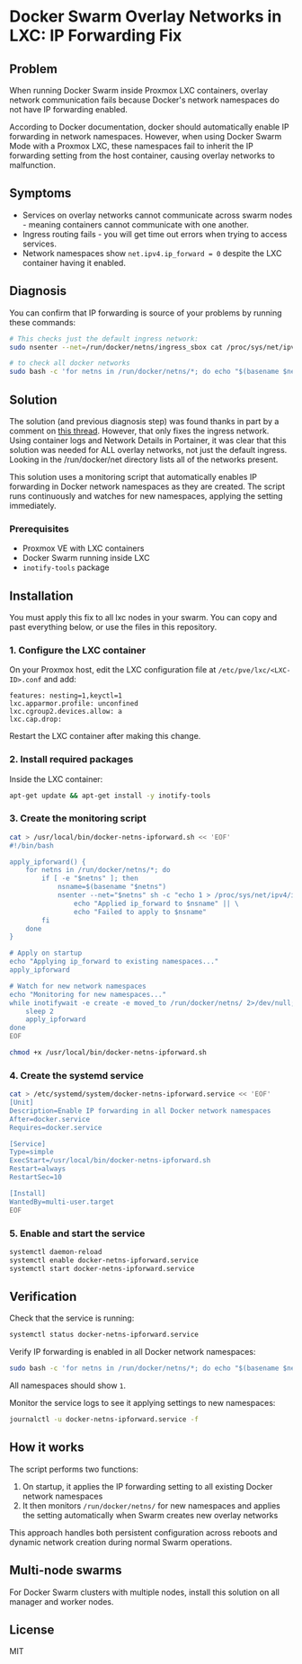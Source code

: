 # Docker Swarm Overlay Networks in LXC: IP Forwarding Fix

## Problem

When running Docker Swarm inside Proxmox LXC containers, overlay network communication fails because Docker's network namespaces do not have IP forwarding enabled.

According to Docker documentation, docker should automatically enable IP forwarding in network namespaces. However, when using Docker Swarm Mode with a Proxmox LXC, these namespaces fail to inherit the IP forwarding setting from the host container, causing overlay networks to malfunction.

## Symptoms

- Services on overlay networks cannot communicate across swarm nodes - meaning containers cannot communicate with one another.
- Ingress routing fails - you will get time out errors when trying to access services.
- Network namespaces show `net.ipv4.ip_forward = 0` despite the LXC container having it enabled.

## Diagnosis

You can confirm that IP forwarding is source of your problems by running these commands:

```bash
# This checks just the default ingress network:
sudo nsenter --net=/run/docker/netns/ingress_sbox cat /proc/sys/net/ipv4/ip_forward

# to check all docker networks
sudo bash -c 'for netns in /run/docker/netns/*; do echo "$(basename $netns): $(nsenter --net="$netns" cat /proc/sys/net/ipv4/ip_forward)"; done'
```

## Solution

The solution (and previous diagnosis step) was found thanks in part by a comment on [this thread](https://discuss.linuxcontainers.org/t/docker-swarm-in-lxd-container/937/2). However, that only fixes the ingress network. Using container logs and Network Details in Portainer, it was clear that this solution was needed for ALL overlay networks, not just the default ingress. Looking in the /run/docker/net directory lists all of the networks present.

This solution uses a monitoring script that automatically enables IP forwarding in Docker network namespaces as they are created. The script runs continuously and watches for new namespaces, applying the setting immediately.

### Prerequisites

- Proxmox VE with LXC containers
- Docker Swarm running inside LXC
- `inotify-tools` package

## Installation

You must apply this fix to all lxc nodes in your swarm. You can copy and past everything below, or use the files in this repository.

### 1. Configure the LXC container

On your Proxmox host, edit the LXC configuration file at `/etc/pve/lxc/<LXC-ID>.conf` and add:

```
features: nesting=1,keyctl=1
lxc.apparmor.profile: unconfined
lxc.cgroup2.devices.allow: a
lxc.cap.drop: 
```

Restart the LXC container after making this change.

### 2. Install required packages

Inside the LXC container:

```bash
apt-get update && apt-get install -y inotify-tools
```

### 3. Create the monitoring script

```bash
cat > /usr/local/bin/docker-netns-ipforward.sh << 'EOF'
#!/bin/bash

apply_ipforward() {
    for netns in /run/docker/netns/*; do
        if [ -e "$netns" ]; then
            nsname=$(basename "$netns")
            nsenter --net="$netns" sh -c "echo 1 > /proc/sys/net/ipv4/ip_forward" 2>/dev/null && \
                echo "Applied ip_forward to $nsname" || \
                echo "Failed to apply to $nsname"
        fi
    done
}

# Apply on startup
echo "Applying ip_forward to existing namespaces..."
apply_ipforward

# Watch for new network namespaces
echo "Monitoring for new namespaces..."
while inotifywait -e create -e moved_to /run/docker/netns/ 2>/dev/null; do
    sleep 2
    apply_ipforward
done
EOF

chmod +x /usr/local/bin/docker-netns-ipforward.sh
```

### 4. Create the systemd service

```bash
cat > /etc/systemd/system/docker-netns-ipforward.service << 'EOF'
[Unit]
Description=Enable IP forwarding in all Docker network namespaces
After=docker.service
Requires=docker.service

[Service]
Type=simple
ExecStart=/usr/local/bin/docker-netns-ipforward.sh
Restart=always
RestartSec=10

[Install]
WantedBy=multi-user.target
EOF
```

### 5. Enable and start the service

```bash
systemctl daemon-reload
systemctl enable docker-netns-ipforward.service
systemctl start docker-netns-ipforward.service
```

## Verification

Check that the service is running:

```bash
systemctl status docker-netns-ipforward.service
```

Verify IP forwarding is enabled in all Docker network namespaces:

```bash
sudo bash -c 'for netns in /run/docker/netns/*; do echo "$(basename $netns): $(nsenter --net="$netns" cat /proc/sys/net/ipv4/ip_forward)"; done'
```

All namespaces should show `1`.

Monitor the service logs to see it applying settings to new namespaces:

```bash
journalctl -u docker-netns-ipforward.service -f
```

## How it works

The script performs two functions:

1. On startup, it applies the IP forwarding setting to all existing Docker network namespaces
2. It then monitors `/run/docker/netns/` for new namespaces and applies the setting automatically when Swarm creates new overlay networks

This approach handles both persistent configuration across reboots and dynamic network creation during normal Swarm operations.

## Multi-node swarms

For Docker Swarm clusters with multiple nodes, install this solution on all manager and worker nodes.

## License

MIT
